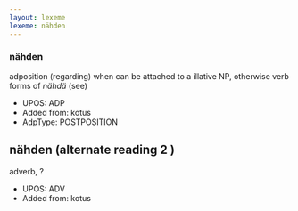 ```yaml
---
layout: lexeme
lexeme: nähden
---
```


###  nähden

adposition (regarding) when can be attached to a illative NP, otherwise verb forms of *nähdä* (see)
* UPOS:  ADP
* Added from:  kotus
* AdpType:  POSTPOSITION


## nähden (alternate reading 2 )

adverb, ?
* UPOS:  ADV
* Added from:  kotus

